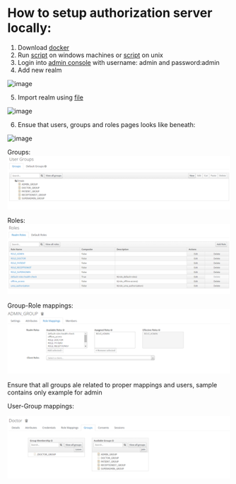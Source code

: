 # How to setup authorization server locally:

1. Download [docker](https://www.docker.com/products/docker-desktop/)
2. Run [script](docker/keycloak.bat) on windows machines or [script](docker/keycloak.sh) on unix
3. Login into [admin console](http://localhost:8443) with username: admin and password:admin
4. Add new realm

![image](https://user-images.githubusercontent.com/35529114/226174635-9bb8d6d5-c9e5-4555-b11a-a637c5f70460.png)

5. Import realm using [file](./realm-export.json)

![image](https://user-images.githubusercontent.com/35529114/226174677-add686fd-f794-4a09-bd88-de07a5a8933c.png)

6. Ensue that users, groups and roles pages looks like beneath:

![image](https://user-images.githubusercontent.com/35529114/226176879-887a59a5-c472-4215-b4d8-5b7a2e32bff2.png)

Groups:
![img_1.png](docs/img/img_1.png)

Roles:
![img_2.png](docs/img/img_2.png)

Group-Role mappings:
![img3.png](docs/img/img_3.png)

Ensure that all groups ale related to proper mappings and users, sample contains only example for admin

User-Group mappings:

![img.png](docs/img/img_4.png)
